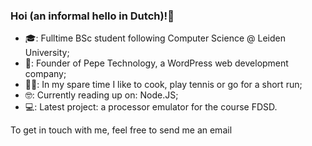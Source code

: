 ### Hoi (an informal hello in Dutch)!👋
- 🎓: Fulltime BSc student following Computer Science @ Leiden University;
- 🏢: Founder of Pepe Technology, a WordPress web development company;
- 🏃‍♂️: In my spare time I like to cook, play tennis or go for a short run;
- 🤓: Currently reading up on: Node.JS;
- 💻: Latest project: a processor emulator for the course FDSD.

To get in touch with me, feel free to send me an email
